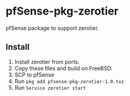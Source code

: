# pfSense-pkg-zerotier
pfSense package to support zerotier.

## Install
1. Install zerotier from ports.
2. Copy these files and build on FreeBSD.
3. SCP to pfSense
4. Run `pkg add pfsense-pkg-zerotier-1.0.txz`
5. Run `Service zerotier start`
